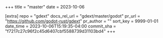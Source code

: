 +++
title = "master"
date = 2023-10-06

[extra]
repo = "gdext"
docs_rel_url = "gdext/master/godot"
pr_url = "https://github.com/godot-rust/gdext"
pr_author = ""
sort_key = 9999-01-01
date_time = 2023-10-06T15:19:35-04:00
commit_sha = "f7217c27c96f2c45d6407cbf5588739d31103bd4"
+++


